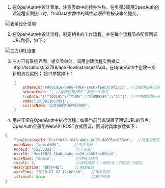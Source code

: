 1. 在OpenAuth中设计表单，注意表单中的控件名称，在步骤3调用OpenAuth创建流程实例接口时，frmData参数中的属性必须严格按该命名提交。

![](http://demo.openauth.me:8887/upload_files/190730144125614.jpg "表单设计说明")


2. 在OpenAuth中设计流程，制定相关的工作流程，并在每个流程节点配置回调URL路径，如下：

![](http://119.84.146.233:8887/upload_files/190730144422114.jpg "三方URL设置")

3. 三方已有系统界面，提交表单时，调用创建流程实例接口：http://localhost:52789/api/FlowInstances/Add，在OpenAuth中创建一条新的流程实例； 接口参数如下：

```javascript
    {
        schemeId:'cdd8191e-6a99-4d66-aac0-fae52c0f2232', //流程模板中已存在的模板ID
        schemeCode:'', //与流程模板ID二者选一个即可
        frmData:'{\"TOOLS\":\"电脑\",\"NUMBERS\":\"1\"}', //严格按照第一步中表单规则
        code:'1563811467051',
        customName:'三方创建的新物品领用',
    }
```

4. 用户正常在OpenAuth中执行流程，如果当前节点设置了回调URL的节点，OpenAuth会采用WebAPI POST方式回调，回调时具体参数如下：
```javascript
{
    flowInstanceId:"0ceff0f8-f848-440c-bc26-d8605ac858cd",  //流程实例ID
    nodeName: "admin审批",      //节点名称
    nodeId: "15333321",         //节点ID
    userId: "0ceff0f8-f848-440c-bc26-d8605ac858cd",
    userName: "admin",          //审核人账号
    result: 1,                  //审核结果 1：通过;2：不通过；3驳回
    description: "做的不错",     //审核描述
    execTime: "2019-07-07 12:00:00",   //审核时间
    isFinish: true                     //是否结束
}
```